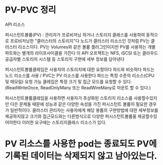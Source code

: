 # PV-PVC 정리

API 리소스

퍼시스턴트볼륨(PV) : 관리자가 프로비저닝 하거나 스토리지 클래스를 사용하여 동적으로 프로비저닝한 "클러스터의 스토리지"다
노드가 클러스터 리소스인 것처럼 PV는 클러스터 리소스이다.
PV는 Volumes와 같은 볼륨 플러그인이지만 PV를 사용하는 개별 파트와는 별개의 라이프사이클을 가진다
이 API 오프젝트는 NFS, iSCSI 또는 클라우드 공급자별 스토리지 시스템 등 스토리지 구현에 세부 정보를 담아낸다

퍼시스턴트볼륨클레임은 사용자의 스토리지에 대한 요청이다
파드와 비슷하다
파드는 노드 리소스를 사용 / PVC는 PV 리소스를 사용한다
파드는 특정 수준의 리소스(CPU 및 메모림) 요청 가능
클레임은 특정 크기 및 접근 모드를 요청할 수 있다.(ReadWriteOnce, ReadOnlyMany 또는 ReadWireMany로 마운트 할 수 있다.)

퍼시스턴트볼륨클레임을 사용하면 사용자가 추상화된 스토리지 리소스를 사용할수있지만 다은 문제들 때문에 성능과 같은 다양한 속성을 가진 퍼시스턴트 볼륨이 필요한 경우가 일반적이다.
클러스터 관리자는 사용자에게 해당 봉륨의 구현방법에 대한 세부정보를 제공하지않고 크기와 접근모드와는 다른방식으로 다양한 퍼시스턴트볼륨울 제공할수있어야한다
이러한 요구에는 스토리지클레스 리소스가 있다.


# PV 리소스를 사용한 pod는 종료되도 PV에 기록된 데이터는 삭제되지 않고 남아있는다.
